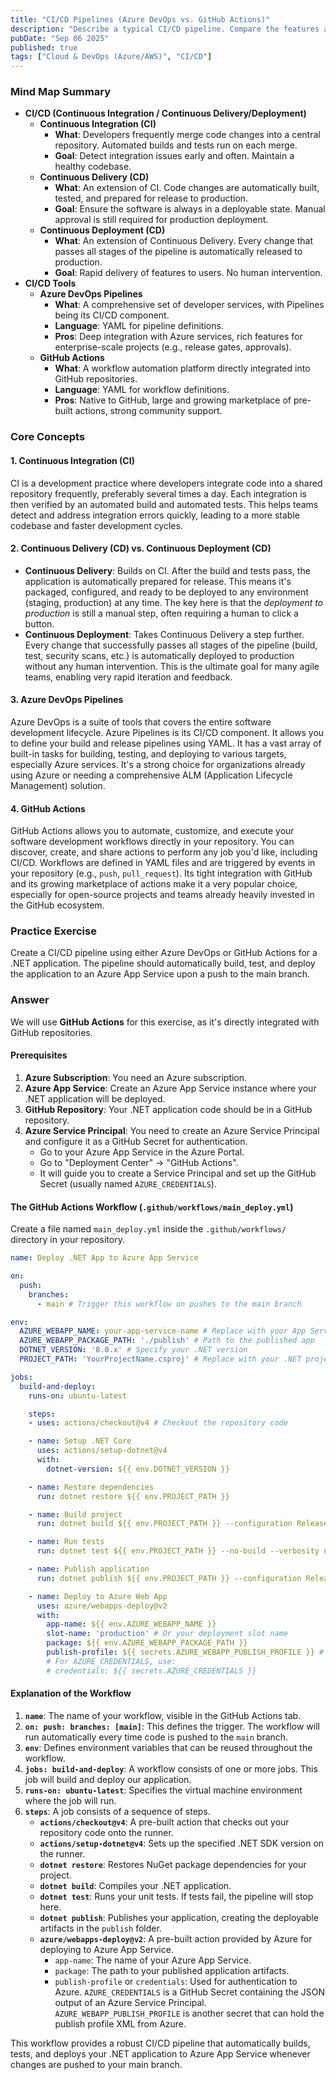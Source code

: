 ```yaml
---
title: "CI/CD Pipelines (Azure DevOps vs. GitHub Actions)"
description: "Describe a typical CI/CD pipeline. Compare the features and workflow of Azure DevOps Pipelines and GitHub Actions."
pubDate: "Sep 06 2025"
published: true
tags: ["Cloud & DevOps (Azure/AWS)", "CI/CD"]
---
```


### Mind Map Summary

- **CI/CD (Continuous Integration / Continuous Delivery/Deployment)**
  - **Continuous Integration (CI)**
    - **What**: Developers frequently merge code changes into a central repository. Automated builds and tests run on each merge.
    - **Goal**: Detect integration issues early and often. Maintain a healthy codebase.
  - **Continuous Delivery (CD)**
    - **What**: An extension of CI. Code changes are automatically built, tested, and prepared for release to production.
    - **Goal**: Ensure the software is always in a deployable state. Manual approval is still required for production deployment.
  - **Continuous Deployment (CD)**
    - **What**: An extension of Continuous Delivery. Every change that passes all stages of the pipeline is automatically released to production.
    - **Goal**: Rapid delivery of features to users. No human intervention.
- **CI/CD Tools**
  - **Azure DevOps Pipelines**
    - **What**: A comprehensive set of developer services, with Pipelines being its CI/CD component.
    - **Language**: YAML for pipeline definitions.
    - **Pros**: Deep integration with Azure services, rich features for enterprise-scale projects (e.g., release gates, approvals).
  - **GitHub Actions**
    - **What**: A workflow automation platform directly integrated into GitHub repositories.
    - **Language**: YAML for workflow definitions.
    - **Pros**: Native to GitHub, large and growing marketplace of pre-built actions, strong community support.

### Core Concepts

#### 1. Continuous Integration (CI)
CI is a development practice where developers integrate code into a shared repository frequently, preferably several times a day. Each integration is then verified by an automated build and automated tests. This helps teams detect and address integration errors quickly, leading to a more stable codebase and faster development cycles.

#### 2. Continuous Delivery (CD) vs. Continuous Deployment (CD)
- **Continuous Delivery**: Builds on CI. After the build and tests pass, the application is automatically prepared for release. This means it's packaged, configured, and ready to be deployed to any environment (staging, production) at any time. The key here is that the *deployment to production* is still a manual step, often requiring a human to click a button.
- **Continuous Deployment**: Takes Continuous Delivery a step further. Every change that successfully passes all stages of the pipeline (build, test, security scans, etc.) is automatically deployed to production without any human intervention. This is the ultimate goal for many agile teams, enabling very rapid iteration and feedback.

#### 3. Azure DevOps Pipelines
Azure DevOps is a suite of tools that covers the entire software development lifecycle. Azure Pipelines is its CI/CD component. It allows you to define your build and release pipelines using YAML. It has a vast array of built-in tasks for building, testing, and deploying to various targets, especially Azure services. It's a strong choice for organizations already using Azure or needing a comprehensive ALM (Application Lifecycle Management) solution.

#### 4. GitHub Actions
GitHub Actions allows you to automate, customize, and execute your software development workflows directly in your repository. You can discover, create, and share actions to perform any job you'd like, including CI/CD. Workflows are defined in YAML files and are triggered by events in your repository (e.g., `push`, `pull_request`). Its tight integration with GitHub and its growing marketplace of actions make it a very popular choice, especially for open-source projects and teams already heavily invested in the GitHub ecosystem.

### Practice Exercise

Create a CI/CD pipeline using either Azure DevOps or GitHub Actions for a .NET application. The pipeline should automatically build, test, and deploy the application to an Azure App Service upon a push to the main branch.

### Answer

We will use **GitHub Actions** for this exercise, as it's directly integrated with GitHub repositories.

#### Prerequisites

1.  **Azure Subscription**: You need an Azure subscription.
2.  **Azure App Service**: Create an Azure App Service instance where your .NET application will be deployed.
3.  **GitHub Repository**: Your .NET application code should be in a GitHub repository.
4.  **Azure Service Principal**: You need to create an Azure Service Principal and configure it as a GitHub Secret for authentication. 
    -   Go to your Azure App Service in the Azure Portal.
    -   Go to "Deployment Center" -> "GitHub Actions".
    -   It will guide you to create a Service Principal and set up the GitHub Secret (usually named `AZURE_CREDENTIALS`).

#### The GitHub Actions Workflow (`.github/workflows/main_deploy.yml`)

Create a file named `main_deploy.yml` inside the `.github/workflows/` directory in your repository.

```yaml
name: Deploy .NET App to Azure App Service

on:
  push:
    branches:
      - main # Trigger this workflow on pushes to the main branch

env:
  AZURE_WEBAPP_NAME: your-app-service-name # Replace with your App Service name
  AZURE_WEBAPP_PACKAGE_PATH: './publish' # Path to the published app
  DOTNET_VERSION: '8.0.x' # Specify your .NET version
  PROJECT_PATH: 'YourProjectName.csproj' # Replace with your .NET project file path

jobs:
  build-and-deploy:
    runs-on: ubuntu-latest

    steps:
    - uses: actions/checkout@v4 # Checkout the repository code

    - name: Setup .NET Core
      uses: actions/setup-dotnet@v4
      with:
        dotnet-version: ${{ env.DOTNET_VERSION }}

    - name: Restore dependencies
      run: dotnet restore ${{ env.PROJECT_PATH }}

    - name: Build project
      run: dotnet build ${{ env.PROJECT_PATH }} --configuration Release --no-restore

    - name: Run tests
      run: dotnet test ${{ env.PROJECT_PATH }} --no-build --verbosity normal

    - name: Publish application
      run: dotnet publish ${{ env.PROJECT_PATH }} --configuration Release --output ${{ env.AZURE_WEBAPP_PACKAGE_PATH }}

    - name: Deploy to Azure Web App
      uses: azure/webapps-deploy@v2
      with:
        app-name: ${{ env.AZURE_WEBAPP_NAME }}
        slot-name: 'production' # Or your deployment slot name
        package: ${{ env.AZURE_WEBAPP_PACKAGE_PATH }}
        publish-profile: ${{ secrets.AZURE_WEBAPP_PUBLISH_PROFILE }} # Alternative to AZURE_CREDENTIALS
        # For AZURE_CREDENTIALS, use:
        # credentials: ${{ secrets.AZURE_CREDENTIALS }}
```

#### Explanation of the Workflow

1.  **`name`**: The name of your workflow, visible in the GitHub Actions tab.
2.  **`on: push: branches: [main]`**: This defines the trigger. The workflow will run automatically every time code is pushed to the `main` branch.
3.  **`env`**: Defines environment variables that can be reused throughout the workflow.
4.  **`jobs: build-and-deploy`**: A workflow consists of one or more jobs. This job will build and deploy our application.
5.  **`runs-on: ubuntu-latest`**: Specifies the virtual machine environment where the job will run.
6.  **`steps`**: A job consists of a sequence of steps.
    -   **`actions/checkout@v4`**: A pre-built action that checks out your repository code onto the runner.
    -   **`actions/setup-dotnet@v4`**: Sets up the specified .NET SDK version on the runner.
    -   **`dotnet restore`**: Restores NuGet package dependencies for your project.
    -   **`dotnet build`**: Compiles your .NET application.
    -   **`dotnet test`**: Runs your unit tests. If tests fail, the pipeline will stop here.
    -   **`dotnet publish`**: Publishes your application, creating the deployable artifacts in the `publish` folder.
    -   **`azure/webapps-deploy@v2`**: A pre-built action provided by Azure for deploying to Azure App Service. 
        -   `app-name`: The name of your Azure App Service.
        -   `package`: The path to your published application artifacts.
        -   `publish-profile` or `credentials`: Used for authentication to Azure. `AZURE_CREDENTIALS` is a GitHub Secret containing the JSON output of an Azure Service Principal. `AZURE_WEBAPP_PUBLISH_PROFILE` is another secret that can hold the publish profile XML from Azure.

This workflow provides a robust CI/CD pipeline that automatically builds, tests, and deploys your .NET application to Azure App Service whenever changes are pushed to your main branch.
